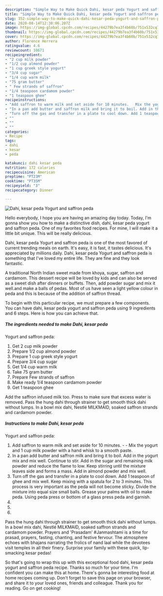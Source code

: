 ```yaml
---
description: "Simple Way to Make Quick Dahi, kesar peda Yogurt and saffron peda"
title: "Simple Way to Make Quick Dahi, kesar peda Yogurt and saffron peda"
slug: 352-simple-way-to-make-quick-dahi-kesar-peda-yogurt-and-saffron-peda
date: 2020-08-14T12:38:06.207Z
image: https://img-global.cpcdn.com/recipes/44279b7ea3f4b60b/751x532cq70/dahi-kesar-peda-yogurt-and-saffron-peda-recipe-main-photo.jpg
thumbnail: https://img-global.cpcdn.com/recipes/44279b7ea3f4b60b/751x532cq70/dahi-kesar-peda-yogurt-and-saffron-peda-recipe-main-photo.jpg
cover: https://img-global.cpcdn.com/recipes/44279b7ea3f4b60b/751x532cq70/dahi-kesar-peda-yogurt-and-saffron-peda-recipe-main-photo.jpg
author: Florence Herrera
ratingvalue: 4.6
reviewcount: 10671
recipeingredient:
- "2 cup milk powder"
- "1/2 cup almond powder"
- "1 cup greek style yogurt"
- "3/4 cup sugar"
- "1/4 cup warm milk"
- "75 gram butter"
- " Few strands of saffron"
- "1/4 teaspoon cardamom powder"
- "1 teaspoon ghee"
recipeinstructions:
- "Add saffron to warm milk and set aside for 10 minutes.   Mix the yogurt and 1 cup milk powder with a hand whisk to a smooth paste."
- "In a pan add butter and saffron milk and bring it to boil. Add in the yogurt mix and mix well. Continue to stir. Add in the sugar and remaining milk powder and reduce the flame to low. Keep stirring until the mixture leaves side and forms a mass. Add in almond powder and mix well."
- "Turn off the gas and transfer in a plate to cool down. Add 1 teaspoon of ghee and mix well. Keep mixing with a spatula for 2 to 3 minutes. This process is very important as the peda will not become sticky. Divide the mixture into equal size small balls. Grease your palms with oil to make peda. Using peda press or bottom of a glass press peda and garnish."
- ""
- ""
- ""
categories:
- Recipe
tags:
- dahi
- kesar
- peda

katakunci: dahi kesar peda 
nutrition: 172 calories
recipecuisine: American
preptime: "PT23M"
cooktime: "PT35M"
recipeyield: "3"
recipecategory: Dinner

---
```



![Dahi, kesar peda
Yogurt and saffron peda](https://img-global.cpcdn.com/recipes/44279b7ea3f4b60b/751x532cq70/dahi-kesar-peda-yogurt-and-saffron-peda-recipe-main-photo.jpg)

Hello everybody, I hope you are having an amazing day today. Today, I'm gonna show you how to make a distinctive dish, dahi, kesar peda
yogurt and saffron peda. One of my favorites food recipes. For mine, I will make it a little bit unique. This will be really delicious.

Dahi, kesar peda
Yogurt and saffron peda is one of the most favored of current trending meals on earth. It's easy, it is fast, it tastes delicious. It's appreciated by millions daily. Dahi, kesar peda
Yogurt and saffron peda is something that I've loved my entire life. They are fine and they look fantastic.

A traditional North Indian sweet made from khoya, sugar, saffron and cardamom. This dessert recipe will be loved by kids and can also be served as a sweet dish after dinners or buffets. Then, add powder sugar and mix it well.and make a balls of pedas. Most of us have seen a light yellow colour in peda and this is because of the addition of saffron thread.


To begin with this particular recipe, we must prepare a few components. You can have dahi, kesar peda
yogurt and saffron peda using 9 ingredients and 6 steps. Here is how you can achieve that.

<!--inarticleads1-->

##### The ingredients needed to make Dahi, kesar peda
Yogurt and saffron peda:

1. Get 2 cup milk powder
1. Prepare 1/2 cup almond powder
1. Prepare 1 cup greek style yogurt
1. Prepare 3/4 cup sugar
1. Get 1/4 cup warm milk
1. Take 75 gram butter
1. Prepare  Few strands of saffron
1. Make ready 1/4 teaspoon cardamom powder
1. Get 1 teaspoon ghee


Add the saffron infused milk too. Press to make sure that excess water is removed. Pass the hung dahi through strainer to get smooth thick dahi without lumps. In a bowl mix dahi, Nestlé MILKMAID, soaked saffron strands and cardamom powder. 

<!--inarticleads2-->

##### Instructions to make Dahi, kesar peda
Yogurt and saffron peda:

1. Add saffron to warm milk and set aside for 10 minutes.  -  - Mix the yogurt and 1 cup milk powder with a hand whisk to a smooth paste.
1. In a pan add butter and saffron milk and bring it to boil. Add in the yogurt mix and mix well. Continue to stir. Add in the sugar and remaining milk powder and reduce the flame to low. Keep stirring until the mixture leaves side and forms a mass. Add in almond powder and mix well.
1. Turn off the gas and transfer in a plate to cool down. Add 1 teaspoon of ghee and mix well. Keep mixing with a spatula for 2 to 3 minutes. This process is very important as the peda will not become sticky. Divide the mixture into equal size small balls. Grease your palms with oil to make peda. Using peda press or bottom of a glass press peda and garnish.
1. 
1. 
1. 


Pass the hung dahi through strainer to get smooth thick dahi without lumps. In a bowl mix dahi, Nestlé MILKMAID, soaked saffron strands and cardamom powder. Prayers and &#39;Prasadam&#39; #Janmashtami is a time for prasad, prayers, fasting, chanting, and festive fervour. The atmosphere echoes with bhajans narrating the frolics of nand laal while the devotees visit temples in all their finery. Surprise your family with these quick, lip-smacking kesar pedas! 

So that's going to wrap this up with this exceptional food dahi, kesar peda
yogurt and saffron peda recipe. Thanks so much for your time. I'm confident you can make this at home. There's gonna be interesting food at home recipes coming up. Don't forget to save this page on your browser, and share it to your loved ones, friends and colleague. Thank you for reading. Go on get cooking!
